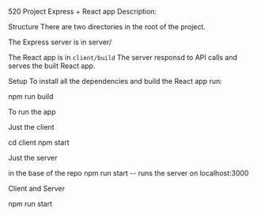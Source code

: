 520 Project
Express + React app
Description: 

Structure
There are two directories in the root of the project.

The Express server is in server/

The React app is in `client/build`
The server responsd to API calls and serves the built React app.

Setup
To install all the dependencies and build the React app run:

npm run build

To run the app

Just the client

cd client
npm start

Just the server

in the base of the repo
npm run start -- runs the server on localhost:3000

Client and Server

npm run start


